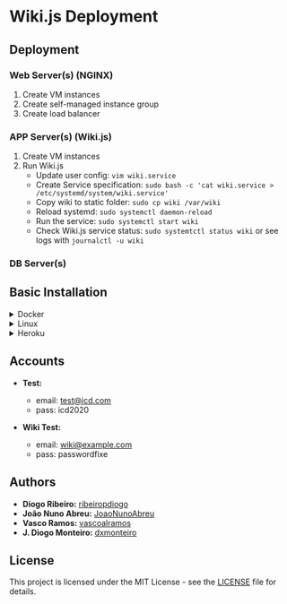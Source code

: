 # Wiki.js Deployment

## Deployment

### Web Server(s) (NGINX)

1. Create VM instances
2. Create self-managed instance group
3. Create load balancer

### APP Server(s) (Wiki.js)

1. Create VM instances
2. Run Wiki.js
    - Update user config: `vim wiki.service`
    - Create Service specification: `sudo bash -c 'cat wiki.service > /etc/systemd/system/wiki.service'`
    - Copy wiki to static folder: `sudo cp wiki /var/wiki`
    - Reload systemd: `sudo systemctl daemon-reload`
    - Run the service: `sudo systemctl start wiki`
    - Check Wiki.js service status: `sudo systemtctl status wiki` or see logs with `journalctl -u wiki`

### DB Server(s)

## Basic Installation

<details>
  <summary>Docker</summary>
  
  ### Docker Compose
  - Update docker-compose config: `vim basic-installation/docker-compose.yml`
  - Run compose in background: `docker-compose up -d`
  - Browse to `http://YOUR-SERVER-IP` to complete setup
</details>

<details>
  <summary>Linux</summary>
  
  ### Install PostgreSQL 12
  - Update and install PostgreSQL: `sudo apt update && sudo apt install -y postgresql postgresql-contrib`
  - Create PostgreSQL user: `sudo -u postgres createuser wikijs`
  - Create DB: `sudo -u postgres createdb wiki`
  - Update PostgreSQL user with password: `sudo -u postgres psql -c "ALTER USER wikijs WITH ENCRYPTED PASSWORD 'wikijsrocks'"`
  - Add user access to DB: `sudo -u postgres psql -c "GRANT ALL PRIVILEGES ON DATABASE wiki to wikijs"`
  
  ### Run Wiki.js Server
  Run: `node server`
  
  ### [Optional] Run Wiki.js Server as Service
  - Update user config: `vim wiki.service`
  - Create Service specification: `sudo bash -c 'cat wiki.service > /etc/systemd/system/wiki.service'`
  - Copy wiki to static folder: `sudo cp wiki /var/wiki`
  - Reload systemd: `sudo systemctl daemon-reload`
  - Run the service: `sudo systemctl start wiki`
  - Check Wiki.js service status: `sudo systemtctl status wiki` or see logs with `journalctl -u wiki`
  
  ### Open Wiki.js
  Browse to `http://YOUR-SERVER-IP:3000` to complete setup.
</details>

<details>
  <summary>Heroku</summary>

### Initial Setup

-   After creating an account on Heroku, click [here](https://heroku.com/deploy?template=https://github.com/requarks/wiki-heroku/tree/2.x).
-   Wait for heroku to deploy.
-   After a succesfull deploy, select manage app. The deploy will be automatically done in a free tier with PostgreSQL.

</details>

## Accounts

-   **Test:**

    -   email: test@icd.com
    -   pass: icd2020

-   **Wiki Test:**
    -   email: wiki@example.com
    -   pass: passwordfixe

## Authors

-   **Diogo Ribeiro:** [ribeiropdiogo](https://github.com/ribeiropdiogo)
-   **João Nuno Abreu:** [JoaoNunoAbreu](https://github.com/JoaoNunoAbreu)
-   **Vasco Ramos:** [vascoalramos](https://vascoalramos.me)
-   **J. Diogo Monteiro:** [dxmonteiro](https://github.com/DxMonteiro)

## License

This project is licensed under the MIT License - see the [LICENSE](LICENSE) file for details.

